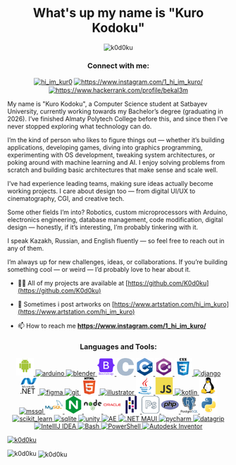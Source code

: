 <h1 align="center">What's up my name is "Kuro Kodoku"</h1>
<p align="center"> <img src="https://komarev.com/ghpvc/?username=k0d0ku&label=Profile%20views&color=0e75b6&style=flat" alt="k0d0ku" /> </p>
<h3 align="center">Connect with me:</h3>
<p align="center">
<a href="https://twitter.com/hi_im_kur0" target="blank"><img align="center" src="https://raw.githubusercontent.com/rahuldkjain/github-profile-readme-generator/master/src/images/icons/Social/twitter.svg" alt="hi_im_kur0" height="30" width="40" /></a>
<a href="https://instagram.com/https://www.instagram.com/1_hi_im_kuro/" target="blank"><img align="center" src="https://raw.githubusercontent.com/rahuldkjain/github-profile-readme-generator/master/src/images/icons/Social/instagram.svg" alt="https://www.instagram.com/1_hi_im_kuro/" height="30" width="40" /></a>
<a href="https://www.hackerrank.com/https://www.hackerrank.com/profile/bekal3m" target="blank"><img align="center" src="https://raw.githubusercontent.com/rahuldkjain/github-profile-readme-generator/master/src/images/icons/Social/hackerrank.svg" alt="https://www.hackerrank.com/profile/bekal3m" height="30" width="40" /></a>
</p>

My name is "Kuro Kodoku", a Computer Science student at Satbayev University, currently working towards my Bachelor’s degree (graduating in 2026). I’ve finished Almaty Polytech College before this, and since then I’ve never stopped exploring what technology can do.

I’m the kind of person who likes to figure things out — whether it’s building applications, developing games, diving into graphics programming, experimenting with OS development, tweaking system architectures, or poking around with machine learning and AI. I enjoy solving problems from scratch and building basic architectures that make sense and scale well.

I’ve had experience leading teams, making sure ideas actually become working projects. I care about design too — from digital UI/UX to cinematography, CGI, and creative tech.

Some other fields I’m into? Robotics, custom microprocessors with Arduino, electronics engineering, database management, code modification, digital design — honestly, if it’s interesting, I’m probably tinkering with it.

I speak Kazakh, Russian, and English fluently — so feel free to reach out in any of them.

I’m always up for new challenges, ideas, or collaborations. If you’re building something cool — or weird — I’d probably love to hear about it.


- 👨‍💻 All of my projects are available at [https://github.com/K0d0ku](https://github.com/K0d0ku)

- 📝 Sometimes i post artworks on [https://www.artstation.com/hi_im_kuro](https://www.artstation.com/hi_im_kuro)

- 📫 How to reach me **https://www.instagram.com/1_hi_im_kuro/**


<h3 align="center">Languages and Tools:</h3>
<p align="center"> <a href="https://developer.android.com" target="_blank" rel="noreferrer"> <img src="https://raw.githubusercontent.com/devicons/devicon/master/icons/android/android-original-wordmark.svg" alt="android" width="40" height="40"/> </a> <a href="https://www.arduino.cc/" target="_blank" rel="noreferrer"> <img src="https://cdn.worldvectorlogo.com/logos/arduino-1.svg" alt="arduino" width="40" height="40"/> </a> <a href="https://www.blender.org/" target="_blank" rel="noreferrer"> <img src="https://download.blender.org/branding/community/blender_community_badge_white.svg" alt="blender" width="40" height="40"/> </a> <a href="https://getbootstrap.com" target="_blank" rel="noreferrer"> <img src="https://raw.githubusercontent.com/devicons/devicon/master/icons/bootstrap/bootstrap-plain-wordmark.svg" alt="bootstrap" width="40" height="40"/> </a> <a href="https://www.cprogramming.com/" target="_blank" rel="noreferrer"> <img src="https://raw.githubusercontent.com/devicons/devicon/master/icons/c/c-original.svg" alt="c" width="40" height="40"/> </a> <a href="https://www.w3schools.com/cpp/" target="_blank" rel="noreferrer"> <img src="https://raw.githubusercontent.com/devicons/devicon/master/icons/cplusplus/cplusplus-original.svg" alt="cplusplus" width="40" height="40"/> </a> <a href="https://www.w3schools.com/cs/" target="_blank" rel="noreferrer"> <img src="https://raw.githubusercontent.com/devicons/devicon/master/icons/csharp/csharp-original.svg" alt="csharp" width="40" height="40"/> </a> <a href="https://www.w3schools.com/css/" target="_blank" rel="noreferrer"> <img src="https://raw.githubusercontent.com/devicons/devicon/master/icons/css3/css3-original-wordmark.svg" alt="css3" width="40" height="40"/> </a> <a href="https://www.djangoproject.com/" target="_blank" rel="noreferrer"> <img src="https://cdn.worldvectorlogo.com/logos/django.svg" alt="django" width="40" height="40"/> </a> <a href="https://dotnet.microsoft.com/" target="_blank" rel="noreferrer"> <img src="https://raw.githubusercontent.com/devicons/devicon/master/icons/dot-net/dot-net-original-wordmark.svg" alt="dotnet" width="40" height="40"/> </a> <a href="https://www.figma.com/" target="_blank" rel="noreferrer"> <img src="https://www.vectorlogo.zone/logos/figma/figma-icon.svg" alt="figma" width="40" height="40"/> </a> <a href="https://git-scm.com/" target="_blank" rel="noreferrer"> <img src="https://www.vectorlogo.zone/logos/git-scm/git-scm-icon.svg" alt="git" width="40" height="40"/> </a> <a href="https://www.w3.org/html/" target="_blank" rel="noreferrer"> <img src="https://raw.githubusercontent.com/devicons/devicon/master/icons/html5/html5-original-wordmark.svg" alt="html5" width="40" height="40"/> </a> <a href="https://www.adobe.com/in/products/illustrator.html" target="_blank" rel="noreferrer"> <img src="https://www.vectorlogo.zone/logos/adobe_illustrator/adobe_illustrator-icon.svg" alt="illustrator" width="40" height="40"/> </a> <a href="https://www.java.com" target="_blank" rel="noreferrer"> <img src="https://raw.githubusercontent.com/devicons/devicon/master/icons/java/java-original.svg" alt="java" width="40" height="40"/> </a> <a href="https://developer.mozilla.org/en-US/docs/Web/JavaScript" target="_blank" rel="noreferrer"> <img src="https://raw.githubusercontent.com/devicons/devicon/master/icons/javascript/javascript-original.svg" alt="javascript" width="40" height="40"/> </a> <a href="https://kotlinlang.org" target="_blank" rel="noreferrer"> <img src="https://www.vectorlogo.zone/logos/kotlinlang/kotlinlang-icon.svg" alt="kotlin" width="40" height="40"/> </a> <a href="https://www.linux.org/" target="_blank" rel="noreferrer"> <img src="https://raw.githubusercontent.com/devicons/devicon/master/icons/linux/linux-original.svg" alt="linux" width="40" height="40"/> </a> <a href="https://www.microsoft.com/en-us/sql-server" target="_blank" rel="noreferrer"> <img src="https://www.svgrepo.com/show/303229/microsoft-sql-server-logo.svg" alt="mssql" width="40" height="40"/> </a> <a href="https://www.mysql.com/" target="_blank" rel="noreferrer"> <img src="https://raw.githubusercontent.com/devicons/devicon/master/icons/mysql/mysql-original-wordmark.svg" alt="mysql" width="40" height="40"/> </a> <a href="https://www.nginx.com" target="_blank" rel="noreferrer"> <img src="https://raw.githubusercontent.com/devicons/devicon/master/icons/nginx/nginx-original.svg" alt="nginx" width="40" height="40"/> </a> <a href="https://nodejs.org" target="_blank" rel="noreferrer"> <img src="https://raw.githubusercontent.com/devicons/devicon/master/icons/nodejs/nodejs-original-wordmark.svg" alt="nodejs" width="40" height="40"/> </a> <a href="https://www.oracle.com/" target="_blank" rel="noreferrer"> <img src="https://raw.githubusercontent.com/devicons/devicon/master/icons/oracle/oracle-original.svg" alt="oracle" width="40" height="40"/> </a> <a href="https://pandas.pydata.org/" target="_blank" rel="noreferrer"> <img src="https://raw.githubusercontent.com/devicons/devicon/2ae2a900d2f041da66e950e4d48052658d850630/icons/pandas/pandas-original.svg" alt="pandas" width="40" height="40"/> </a> <a href="https://www.photoshop.com/en" target="_blank" rel="noreferrer"> <img src="https://raw.githubusercontent.com/devicons/devicon/master/icons/photoshop/photoshop-line.svg" alt="photoshop" width="40" height="40"/> </a> <a href="https://www.php.net" target="_blank" rel="noreferrer"> <img src="https://raw.githubusercontent.com/devicons/devicon/master/icons/php/php-original.svg" alt="php" width="40" height="40"/> </a> <a href="https://www.postgresql.org" target="_blank" rel="noreferrer"> <img src="https://raw.githubusercontent.com/devicons/devicon/master/icons/postgresql/postgresql-original-wordmark.svg" alt="postgresql" width="40" height="40"/> </a> <a href="https://www.python.org" target="_blank" rel="noreferrer"> <img src="https://raw.githubusercontent.com/devicons/devicon/master/icons/python/python-original.svg" alt="python" width="40" height="40"/> </a> <a href="https://scikit-learn.org/" target="_blank" rel="noreferrer"> <img src="https://upload.wikimedia.org/wikipedia/commons/0/05/Scikit_learn_logo_small.svg" alt="scikit_learn" width="40" height="40"/> </a> <a href="https://www.sqlite.org/" target="_blank" rel="noreferrer"> <img src="https://www.vectorlogo.zone/logos/sqlite/sqlite-icon.svg" alt="sqlite" width="40" height="40"/> </a> <a href="https://unity.com/" target="_blank" rel="noreferrer"> <img src="https://www.vectorlogo.zone/logos/unity3d/unity3d-icon.svg" alt="unity" width="40" height="40"/> </a> <a href="https://www.adobe.com/products/aftereffects.html" target="_blank" rel="noreferrer"> <img src="https://upload.wikimedia.org/wikipedia/commons/thumb/c/cb/Adobe_After_Effects_CC_icon.svg/250px-Adobe_After_Effects_CC_icon.svg.png" alt="AE" width="40" height="40"/> </a> <a href="https://dotnet.microsoft.com/en-us/apps/maui" target="_blank" rel="noreferrer"> <img src="https://encrypted-tbn0.gstatic.com/images?q=tbn:ANd9GcRf7u6IFvFishXrGbwZiPBZfPxJMrQH3eUKhuE6Vb5wEMrhoazewOBy9iLvxpLGu97wgnU&usqp=CAU" alt=".NET MAUI" width="40" height="40"/> </a> <a href="https://www.jetbrains.com/pycharm/" target="_blank" rel="noreferrer"> <img src="https://upload.wikimedia.org/wikipedia/commons/thumb/1/1d/PyCharm_Icon.svg/250px-PyCharm_Icon.svg.png" alt="pycharm" width="40" height="40"/> </a> <a href="https://www.jetbrains.com/datagrip/" target="_blank" rel="noreferrer"> <img src="https://upload.wikimedia.org/wikipedia/commons/thumb/c/c9/DataGrip.svg/2048px-DataGrip.svg.png" alt="datagrip" width="40" height="40"/> </a> <a href="https://www.jetbrains.com/idea/" target="_blank" rel="noreferrer"> <img src="https://upload.wikimedia.org/wikipedia/commons/thumb/9/9c/IntelliJ_IDEA_Icon.svg/2048px-IntelliJ_IDEA_Icon.svg.png" alt="IntellIJ IDEA" width="40" height="40"/> </a> <a href="https://www.gnu.org/software/bash/" target="_blank" rel="noreferrer"> <img src="https://www.gnu.org/graphics/heckert_gnu.transp.small.png" alt="Bash" width="40" height="40"/> </a> <a href="https://learn.microsoft.com/en-us/powershell/" target="_blank" rel="noreferrer"> <img src="https://upload.wikimedia.org/wikipedia/commons/thumb/2/2f/PowerShell_5.0_icon.png/250px-PowerShell_5.0_icon.png" alt="PowerShell" width="40" height="40"/> </a> <a href="https://www.autodesk.com/products/inventor/overview" target="_blank" rel="noreferrer"> <img src="https://i.namu.wiki/i/wqkIDCtkxrBhZCkm-Bv45PtHFpRdELSyKL3HLwk8WEB9vYfIHwt3lqppN7dnGMuU4A7ZBVBZ3zVDLV2Dmq3NwQ.webp" alt="Autodesk Inventor" width="40" height="40"/> </a>    </p>

<p align="left"> <a href="https://github.com/ryo-ma/github-profile-trophy"><img src="https://github-profile-trophy.vercel.app/?username=k0d0ku" alt="k0d0ku" /></a> </p>

<p><img align="left" src="https://github-readme-stats.vercel.app/api/top-langs?username=k0d0ku&show_icons=true&locale=en&layout=compact" alt="k0d0ku" /></p>

<p>&nbsp;<img align="center" src="https://github-readme-stats.vercel.app/api?username=k0d0ku&show_icons=true&locale=en" alt="k0d0ku" /></p>
